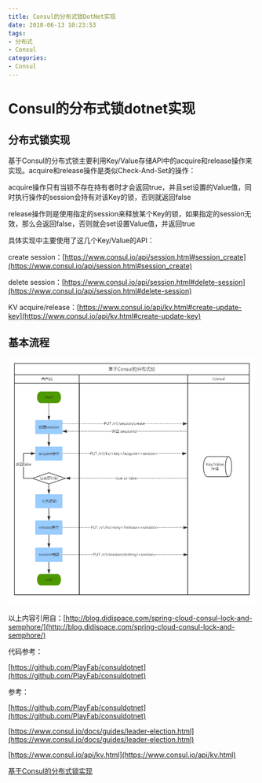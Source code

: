 ```yaml
---
title: Consul的分布式锁DotNet实现
date: 2018-06-13 10:23:53
tags:
- 分布式
- Consul
categories: 
- Consul
---
```

# Consul的分布式锁dotnet实现

## 分布式锁实现

基于Consul的分布式锁主要利用Key/Value存储API中的acquire和release操作来实现。acquire和release操作是类似Check-And-Set的操作：

acquire操作只有当锁不存在持有者时才会返回true，并且set设置的Value值，同时执行操作的session会持有对该Key的锁，否则就返回false

release操作则是使用指定的session来释放某个Key的锁，如果指定的session无效，那么会返回false，否则就会set设置Value值，并返回true

具体实现中主要使用了这几个Key/Value的API：

create session：[https://www.consul.io/api/session.html#session_create](https://www.consul.io/api/session.html#session_create)

delete session：[https://www.consul.io/api/session.html#delete-session](https://www.consul.io/api/session.html#delete-session)

KV acquire/release：[https://www.consul.io/api/kv.html#create-update-key](https://www.consul.io/api/kv.html#create-update-key)

## 基本流程

![consul-lock.png](/img/consul-lock.png)

以上内容引用自：[http://blog.didispace.com/spring-cloud-consul-lock-and-semphore/](http://blog.didispace.com/spring-cloud-consul-lock-and-semphore/)

代码参考：

[https://github.com/PlayFab/consuldotnet](https://github.com/PlayFab/consuldotnet)

参考：

[https://github.com/PlayFab/consuldotnet](https://github.com/PlayFab/consuldotnet)

[https://www.consul.io/docs/guides/leader-election.html](https://www.consul.io/docs/guides/leader-election.html)

[https://www.consul.io/api/kv.html](https://www.consul.io/api/kv.html)

[基于Consul的分布式锁实现](http://blog.didispace.com/spring-cloud-consul-lock-and-semphore/)